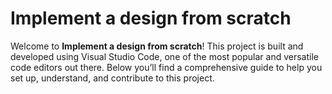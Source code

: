 # Implement a design from scratch

Welcome to **Implement a design from scratch**! This project is built and developed using Visual Studio Code, one of the most popular and versatile code editors out there. Below you’ll find a comprehensive guide to help you set up, understand, and contribute to this project.
